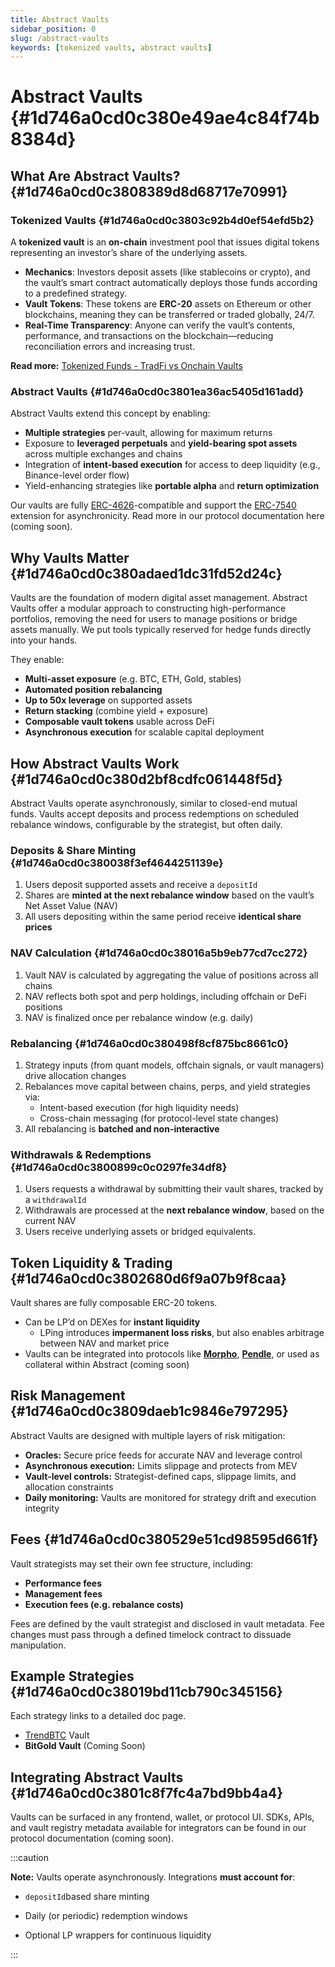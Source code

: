 ```yaml
---
title: Abstract Vaults
sidebar_position: 0
slug: /abstract-vaults
keywords: [tokenized vaults, abstract vaults]
---
```




# Abstract Vaults {#1d746a0cd0c380e49ae4c84f74b8384d}


## What Are Abstract Vaults? {#1d746a0cd0c3808389d8d68717e70991}


### Tokenized Vaults {#1d746a0cd0c3803c92b4d0ef54efd5b2}


A **tokenized vault** is an **on-chain** investment pool that issues digital tokens representing an investor’s share of the underlying assets.

- **Mechanics**: Investors deposit assets (like stablecoins or crypto), and the vault’s smart contract automatically deploys those funds according to a predefined strategy.
- **Vault Tokens**: These tokens are **ERC-20** assets on Ethereum or other blockchains, meaning they can be transferred or traded globally, 24/7.
- **Real-Time Transparency**: Anyone can verify the vault’s contents, performance, and transactions on the blockchain—reducing reconciliation errors and increasing trust.

**Read more:** [Tokenized Funds - TradFi vs Onchain Vaults](/tokenized-funds)


### Abstract Vaults {#1d746a0cd0c3801ea36ac5405d161add}


Abstract Vaults extend this concept by enabling:

- **Multiple strategies** per-vault, allowing for maximum returns
- Exposure to **leveraged perpetuals** and **yield-bearing spot assets** across multiple exchanges and chains
- Integration of **intent-based execution** for access to deep liquidity (e.g., Binance-level order flow)
- Yield-enhancing strategies like **portable alpha** and **return optimization**

Our vaults are fully [ERC-4626](http://ethereum.org/en/developers/docs/standards/tokens/erc-4626)-compatible and support the [ERC-7540](https://eips.ethereum.org/EIPS/eip-7540) extension for asynchronicity. Read more in our protocol documentation here (coming soon).


## Why Vaults Matter {#1d746a0cd0c380adaed1dc31fd52d24c}


Vaults are the foundation of modern digital asset management. Abstract Vaults offer a modular approach to constructing high-performance portfolios, removing the need for users to manage positions or bridge assets manually. We put tools typically reserved for hedge funds directly into your hands.


They enable:

- **Multi-asset exposure** (e.g. BTC, ETH, Gold, stables)
- **Automated position rebalancing**
- **Up to 50x leverage** on supported assets
- **Return stacking** (combine yield + exposure)
- **Composable vault tokens** usable across DeFi
- **Asynchronous execution** for scalable capital deployment

## How Abstract Vaults Work {#1d746a0cd0c380d2bf8cdfc061448f5d}


Abstract Vaults operate asynchronously, similar to closed-end mutual funds. Vaults accept deposits and process redemptions on scheduled rebalance windows, configurable by the strategist, but often daily.


### **Deposits & Share Minting** {#1d746a0cd0c380038f3ef4644251139e}

1. Users deposit supported assets and receive a `depositId`
2. Shares are **minted at the next rebalance window** based on the vault’s Net Asset Value (NAV)
3. All users depositing within the same period receive **identical share prices**

### **NAV Calculation** {#1d746a0cd0c38016a5b9eb77cd7cc272}

1. Vault NAV is calculated by aggregating the value of positions across all chains
2. NAV reflects both spot and perp holdings, including offchain or DeFi positions
3. NAV is finalized once per rebalance window (e.g. daily)

### **Rebalancing** {#1d746a0cd0c380498f8cf875bc8661c0}

1. Strategy inputs (from quant models, offchain signals, or vault managers) drive allocation changes
2. Rebalances move capital between chains, perps, and yield strategies via:
	- Intent-based execution (for high liquidity needs)
	- Cross-chain messaging (for protocol-level state changes)
3. All rebalancing is **batched and non-interactive**

### **Withdrawals & Redemptions** {#1d746a0cd0c3800899c0c0297fe34df8}

1. Users requests a withdrawal by submitting their vault shares, tracked by a `withdrawalId`
2. Withdrawals are processed at the **next rebalance window**, based on the current NAV
3. Users receive underlying assets or bridged equivalents.

## Token Liquidity & Trading {#1d746a0cd0c3802680d6f9a07b9f8caa}


Vault shares are fully composable ERC-20 tokens.

- Can be LP’d on DEXes for **instant liquidity**
	- LPing introduces **impermanent loss risks**, but also enables arbitrage between NAV and market price
- Vaults can be integrated into protocols like [**Morpho**](https://morpho.org/), [**Pendle**](https://pendle.finance/), or used as collateral within Abstract (coming soon)

## Risk Management {#1d746a0cd0c3809daeb1c9846e797295}


Abstract Vaults are designed with multiple layers of risk mitigation:

- **Oracles:** Secure price feeds for accurate NAV and leverage control
- **Asynchronous execution:** Limits slippage and protects from MEV
- **Vault-level controls:** Strategist-defined caps, slippage limits, and allocation constraints
- **Daily monitoring:** Vaults are monitored for strategy drift and execution integrity

## Fees {#1d746a0cd0c380529e51cd98595d661f}


Vault strategists may set their own fee structure, including:

- **Performance fees**
- **Management fees**
- **Execution fees (e.g. rebalance costs)**

Fees are defined by the vault strategist and disclosed in vault metadata. Fee changes must pass through a defined timelock contract to dissuade manipulation.


## Example Strategies {#1d746a0cd0c38019bd11cb790c345156}


Each strategy links to a detailed doc page.

- [TrendBTC](/trend-btc) Vault
- **BitGold Vault** (Coming Soon)

## Integrating Abstract Vaults {#1d746a0cd0c3801c8f7fc4a7bd9bb4a4}


Vaults can be surfaced in any frontend, wallet, or protocol UI. SDKs, APIs, and vault registry metadata available for integrators can be found in our protocol documentation (coming soon).


:::caution

**Note:** Vaults operate asynchronously. Integrations **must account for**:
- `depositId`based share minting

- Daily (or periodic) redemption windows

- Optional LP wrappers for continuous liquidity

:::



